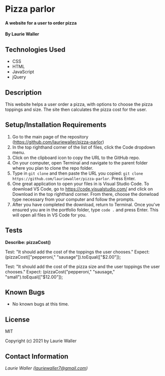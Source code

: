 # Pizza parlor

#### A website for a user to order pizza

#### By **Laurie Waller**

## Technologies Used

* CSS
* HTML
* JavaScript
* jQuery

## Description

This website helps a user order a pizza, with options to choose the pizza toppings and size. The site then calculates the pizza cost for the user. 

## Setup/Installation Requirements

  1. Go to the main page of the repository (https://github.com/lauriewaller/pizza-parlor)
  2. In the top righthand corner of the list of files, click the Code dropdown menu.
  3. Click on the clipboard icon to copy the URL to the GitHub repo.
  4. On your computer, open Terminal and navigate to the parent folder where you plan to clone the repo folder.
  5. Type in `git clone` and then paste the URL you copied:
      `git clone https://github.com/lauriewaller/pizza-parlor`. Press Enter.
  6. One great application to open your files in is Visual Studio Code. To download VS Code, go to https://code.visualstudio.com/ and click on Download in the top righthand corner. From there, choose the donwload type necessary from your computer and follow the prompts.
  7. After you have completed the download, return to Terminal. Once you've ensured you are in the portfolio folder, type `code .` and press Enter. This will open all files in VS Code for you.

## Tests 

**Describe: pizzaCost()**

Test: "It should add the cost of the toppings the user chooses."
Expect: (pizzaCost(["pepperoni," "sausage"]).toEqual(["$2.00"]);

Test: "It should add the cost of the pizza size and the user toppings the user chooses."
Expect: (pizzaCost("pepperoni," "sausage," "small").toEqual(["$12.00"]);

## Known Bugs

* No known bugs at this time.

## License

MIT

Copyright (c) 2021 by Laurie Waller

## Contact Information

_Laurie Waller (lauriewaller7@gmail.com)_